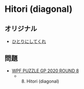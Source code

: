 # Hitori (diagonal)

## オリジナル
- [ひとりにしてくれ](hitori.md)

## 問題
- [WPF PUZZLE GP 2020 ROUND 8](../questions/wpfpgp2020-8.md)
	- 8. Hitori (diagonal)
